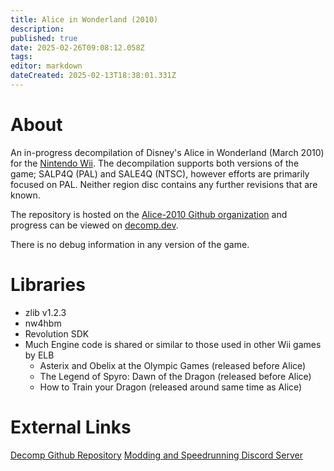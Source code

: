 ```yaml
---
title: Alice in Wonderland (2010)
description: 
published: true
date: 2025-02-26T09:08:12.058Z
tags: 
editor: markdown
dateCreated: 2025-02-13T18:38:01.331Z
---
```


# About
An in-progress decompilation of Disney's Alice in Wonderland (March 2010) for the [Nintendo Wii](https://wiki.decomp.dev/platforms/gamecube-wii).
The decompilation supports both versions of the game; SALP4Q (PAL) and SALE4Q (NTSC), however efforts are primarily focused on PAL. Neither region disc contains any further revisions that are known.

The repository is hosted on the [Alice-2010 Github organization](https://github.com/Alice-2010) and progress can be viewed on [decomp.dev](https://decomp.dev/Alice-2010/Decomp).

There is no debug information in any version of the game.

# Libraries
- zlib v1.2.3
- nw4hbm
- Revolution SDK
- Much Engine code is shared or similar to those used in other Wii games by ELB
	- Asterix and Obelix at the Olympic Games (released before Alice)
	- The Legend of Spyro: Dawn of the Dragon (released before Alice)
  - How to Train your Dragon (released around same time as Alice)

# External Links
[Decomp Github Repository](https://github.com/Alice-2010/Decomp)
[Modding and Speedrunning Discord Server](https://discord.gg/CsKhC3HESA)
